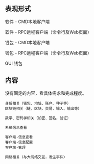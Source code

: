 ## 表现形式

软件 - CMD本地客户端

软件 - RPC远程客户端（命令行及Web页面）

钱包 - CMD本地客户端

钱包 - RPC远程客户端（命令行及Web页面）

GUI 钱包

## 内容

没有固定的内容，看具体需求和完成程度。

```
身份相关（钱包、地址、账户、种子等）  
区块链相关（链、区块、交易，输入、输出等）  

数学、密码学相关（加密、签名，验证）

系统信息查看  

客户端-信息查看  
客户端-信息配置  
客户端-管理 

网络相关（与大网络交互，发生事件）
```

## 



